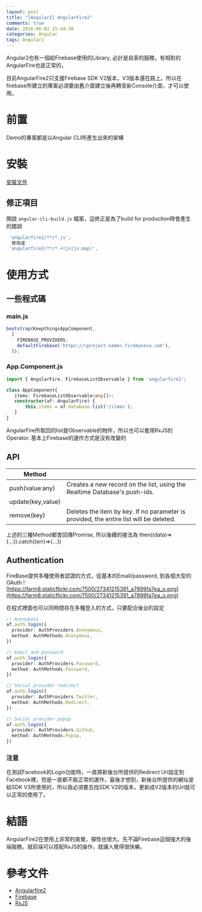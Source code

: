 ```yaml
---
layout: post
title: "[Angular2] AngularFire2"
comments: true
date: 2016-06-02 15:44:30
categories: Angular
tags: Angular2
---
```


Angular2也有一個給Firebase使用的Library, 必計是自家的服務，有相對的AngularFire也是正常的，

目前AngularFire2只支援Firebase SDK V2版本，V3版本還在路上。所以在firebase所建立的專案必須要由舊介面建立後再轉至新Console介面，才可以使用。

<!-- more -->

# 前置

Demo的專案都是以Angular CLI所產生出來的架構

# 安裝

[安裝文件](https://github.com/angular/angularfire2/blob/master/docs/1-install-and-setup.md)

## 修正項目

開啟 `angular-cli-build.js` 檔案，這修正是為了build for production時會產生的錯誤

```javascript
 'angularfire2/**/*.js',
  修改成
 'angularfire2/**/*.+(js|js.map)',
```



# 使用方式

## 一些程式碼

### main.js

```typescript
bootstrap(KeepthingsAppComponent,
  [
    FIREBASE_PROVIDERS,
    defaultFirebase('https://<project-name>.firebaseio.com'),    
  ]);
```

### App.Component.js

```typescript
import { AngularFire, FirebaseListObservable } from 'angularfire2';
```

```typescript
class AppComponent{
   items: FirebaseListObservable<any[]>;
   constructor(af: AngularFire) {
       this.items = af.database.list('/items');
   }
} 

```

AngularFire所取回的list是Observable的物件，所以也可以套用RxJS的Operator. 基本上Firebase的運作方式是沒有改變的

## API

| Method            |                                          |
| ----------------- | ---------------------------------------- |
| push(value:any)   | Creates a new record on the list, using the Realtime Database's push-ids. |
| update(key,value) |                                          |
| remove(key)       | Deletes the item by key. If no parameter is provided, the entire list will be deleted. |

上述的三種Method都會回傳Promise, 所以後續的接法為 then((data)=>{...}).catch((err)=>{...})

## Authentication
FireBase提供多種使用者認證的方式，從基本的Email/password, 到各個大型的OAuth
![https://farm8.staticflickr.com/7500/27341215391_a7899fa7ea_o.png](https://farm8.staticflickr.com/7500/27341215391_a7899fa7ea_o.png)

在程式裡面也可以同時間存在多種登入的方式，只要配合後台的設定

```typescript
// Anonymous
af.auth.login({
  provider: AuthProviders.Anonymous,
  method: AuthMethods.Anonymous,
})

// Email and password
af.auth.login({
  provider: AuthProviders.Password,
  method: AuthMethods.Password,
})

// Social provider redirect
af.auth.login({
  provider: AuthProviders.Twitter,
  method: AuthMethods.Redirect,
})

// Social provider popup
af.auth.login({
  provider: AuthProviders.Github,
  method: AuthMethods.Popup,
})
```

### 注意

在測試Facebook的Login功能時，一直將新後台所提供的Redirect Url設定到 Facebook裡，但是一直都不能正常的運作，最後才想到，新後台所提供的網址是給SDK V3所使用的，所以我必須要去找SDK V2的版本，更新成V2版本的Url就可以正常的使用了。

# 結語

AngularFire2在使用上非常的直覺，彈性也很大。先不論Firebase這個強大的後端服務，就前端可以搭配RxJS的操作，就讓人覺得很快樂。

# 參考文件

- [Angularfire2](https://github.com/angular/angularfire2)
- [Firebase](https://www.firebase.com/)
- [RxJS](http://reactivex.io/rxjs/)